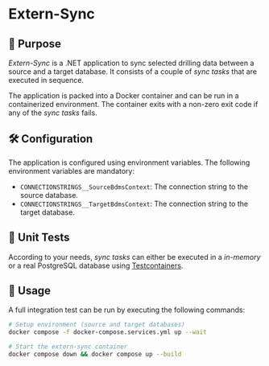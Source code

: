 # Extern-Sync

## 🎯 Purpose

*Extern-Sync* is a .NET application to sync selected drilling data between a source and a target database. It consists of a couple of *sync tasks* that are executed in sequence.

The application is packed into a Docker container and can be run in a containerized environment. The container exits with a non-zero exit code if any of the *sync tasks* fails.

## 🛠️ Configuration

The application is configured using environment variables. The following environment variables are mandatory:

- `CONNECTIONSTRINGS__SourceBdmsContext`: The connection string to the source database.
- `CONNECTIONSTRINGS__TargetBdmsContext`: The connection string to the target database.

## 🧪 Unit Tests

According to your needs, *sync tasks* can either be executed in a *in-memory* or a real PostgreSQL database using [Testcontainers](https://testcontainers.com/modules/postgresql/).

## 🚀 Usage

A full integration test can be run by executing the following commands:

```bash
# Setup environment (source and target databases)
docker compose -f docker-compose.services.yml up --wait

# Start the extern-sync container
docker compose down && docker compose up --build
```
